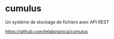 cumulus
=================

Un système de stockage de fichiers avec API REST

https://github.com/telabotanica/cumulus
